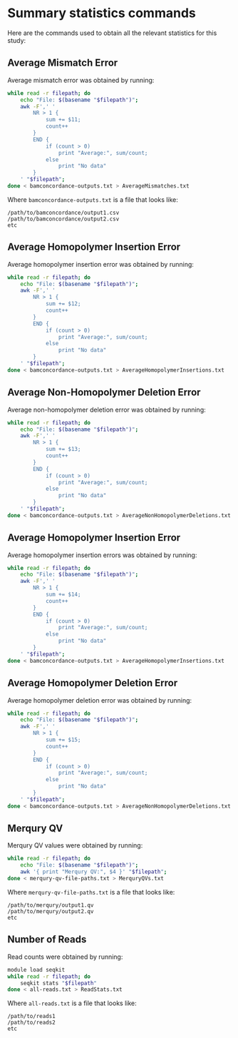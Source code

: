 # Summary statistics commands

Here are the commands used to obtain all the relevant statistics for this study:

## Average Mismatch Error

Average mismatch error was obtained by running:

```bash
while read -r filepath; do
    echo "File: $(basename "$filepath")";
    awk -F',' '
        NR > 1 {
            sum += $11;
            count++
        }
        END {
            if (count > 0)
                print "Average:", sum/count;
            else
                print "No data"
        }
    ' "$filepath";
done < bamconcordance-outputs.txt > AverageMismatches.txt
```

Where `bamconcordance-outputs.txt` is a file that looks like:

```
/path/to/bamconcordance/output1.csv
/path/to/bamconcordance/output2.csv
etc
```

## Average Homopolymer Insertion Error

Average homopolymer insertion error was obtained by running:

```bash
while read -r filepath; do
    echo "File: $(basename "$filepath")";
    awk -F',' '
        NR > 1 {
            sum += $12;
            count++
        }
        END {
            if (count > 0)
                print "Average:", sum/count;
            else
                print "No data"
        }
    ' "$filepath";
done < bamconcordance-outputs.txt > AverageHomopolymerInsertions.txt
```

## Average Non-Homopolymer Deletion Error

Average non-homopolymer deletion error was obtained by running:

```bash
while read -r filepath; do
    echo "File: $(basename "$filepath")";
    awk -F',' '
        NR > 1 {
            sum += $13;
            count++
        }
        END {
            if (count > 0)
                print "Average:", sum/count;
            else
                print "No data"
        }
    ' "$filepath";
done < bamconcordance-outputs.txt > AverageNonHomopolymerDeletions.txt
```

## Average Homopolymer Insertion Error

Average homopolymer insertion errors was obtained by running:

```bash
while read -r filepath; do
    echo "File: $(basename "$filepath")";
    awk -F',' '
        NR > 1 {
            sum += $14;
            count++
        }
        END {
            if (count > 0)
                print "Average:", sum/count;
            else
                print "No data"
        }
    ' "$filepath";
done < bamconcordance-outputs.txt > AverageHomopolymerInsertions.txt
```

## Average Homopolymer Deletion Error

Average homopolymer deletion error was obtained by running:

```bash
while read -r filepath; do
    echo "File: $(basename "$filepath")";
    awk -F',' '
        NR > 1 {
            sum += $15;
            count++
        }
        END {
            if (count > 0)
                print "Average:", sum/count;
            else
                print "No data"
        }
    ' "$filepath";
done < bamconcordance-outputs.txt > AverageNonHomopolymerDeletions.txt
```

## Merqury QV

Merqury QV values were obtained by running:

```bash
while read -r filepath; do
    echo "File: $(basename "$filepath")";
    awk '{ print "Merqury QV:", $4 }' "$filepath";
done < merqury-qv-file-paths.txt > MerquryQVs.txt
```

Where `merqury-qv-file-paths.txt` is a file that looks like:

```
/path/to/merqury/output1.qv
/path/to/merqury/output2.qv
etc
```

## Number of Reads

Read counts were obtained by running:

```bash
module load seqkit
while read -r filepath; do
    seqkit stats "$filepath"
done < all-reads.txt > ReadStats.txt
```

Where `all-reads.txt` is a file that looks like:

```
/path/to/reads1
/path/to/reads2
etc
```
